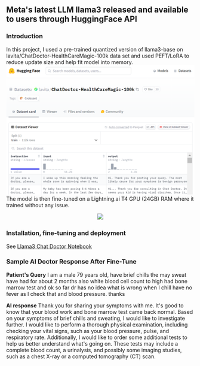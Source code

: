 ## **Meta's latest LLM llama3 released and available to users through HuggingFace API**

### **Introduction**
In this project, I used a pre-trained quantized version of llama3-base on lavita/ChatDoctor-HealthCareMagic-100k data set and used PEFT/LoRA to reduce update size and help fit model into memory. 
![alt text](images/chat_doctor.png)
The model is then fine-tuned on a Lightning.ai T4 GPU (24GB) RAM where it trained without any issue.

<p align="center">
<img src="https://imageio.forbes.com/specials-images/imageserve/662202846cb84bb3a193445a/llama3/960x0.png?format=png&width=1440" width="400">
</p>

### **Installation, fine-tuning and deployment**

See [Llama3 Chat Doctor Notebook](https://github.com/usadiqgriffin/llama3_finetune/blob/main/llama3_chat_doctor_qa_fine_tune.ipynb)

### **Sample AI Doctor Response After Fine-Tune**

**Patient's Query**
I am a male 79 years old, have brief chills the may sweat have had for about 2 months also white
blood cell count to high had bone marrow test and ok so far dr has no idea what is wrong when I
chill have no fever as I check that and blood pressure. thanks

**AI response**
Thank you for sharing your symptoms with me. It's good to know that your blood work and bone marrow
test came back normal.
Based on your symptoms of brief chills and sweating, I would like to investigate further. I would
like to perform a thorough physical examination, including checking your vital signs, such as your
blood pressure, pulse, and respiratory rate.
Additionally, I would like to order some additional tests to help us better understand what's going
on. These tests may include a complete blood count, a urinalysis, and possibly some imaging
studies, such as a chest X-ray or a computed tomography (CT) scan.
